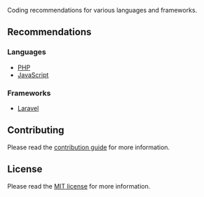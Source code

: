 Coding recommendations for various languages and frameworks.

## Recommendations

### Languages

- [PHP](./languages/php.md)
- [JavaScript](./languages/javascript.md)

### Frameworks

- [Laravel](./frameworks/laravel.md)

## Contributing

Please read the [contribution guide](https://seriquynh.com/oss?project=xuanquynh/coding-recommendations) for more information.

## License

Please read the [MIT license](LICENSE.md) for more information.
